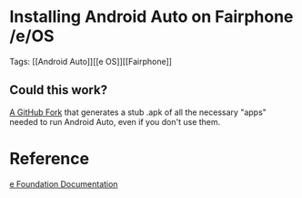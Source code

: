 # Installing Android Auto on Fairphone /e/OS

Tags: [[Android Auto]][[e OS]][[Fairphone]]

## Could this work?

[A GitHub Fork](https://github.com/dylangerdaly/Gcam-Services-Provider) that generates a stub .apk of all the necessary "apps" needed to run Android Auto, even if you don't use them.

# Reference

[e Foundation Documentation](https://doc.e.foundation/support-topics/android-auto)
